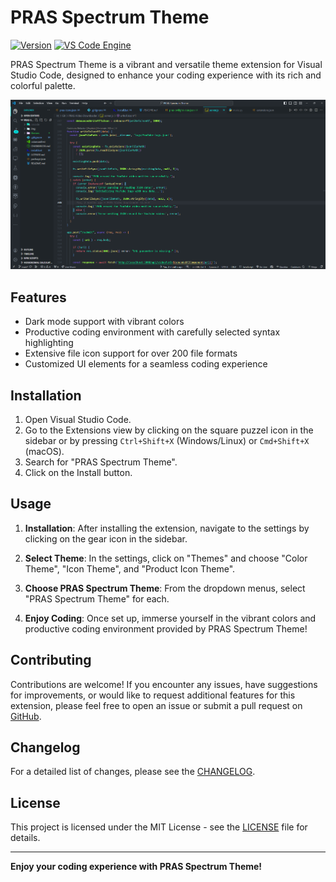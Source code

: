 # PRAS Spectrum Theme

[![Version](https://img.shields.io/badge/VERSION-v0.3.2-green?style=for-the-badge)](https://marketplace.visualstudio.com/items?itemName=PRASSamin.pras-spectrum-theme)
[![VS Code Engine](https://img.shields.io/badge/VS%20Code%20Engine-1.86.0%2B-red?style=for-the-badge)](https://code.visualstudio.com/)


PRAS Spectrum Theme is a vibrant and versatile theme extension for Visual Studio Code, designed to enhance your coding experience with its rich and colorful palette.

![Theme Preview](https://github.com/PRASSamin/PRAS-Spectrum-Theme/blob/main/img/preview-v0.3.0.png?raw=true)


## Features

- Dark mode support with vibrant colors
- Productive coding environment with carefully selected syntax highlighting
- Extensive file icon support for over 200 file formats
- Customized UI elements for a seamless coding experience


## Installation

1. Open Visual Studio Code.
2. Go to the Extensions view by clicking on the square puzzel icon in the sidebar or by pressing `Ctrl+Shift+X` (Windows/Linux) or `Cmd+Shift+X` (macOS).
3. Search for "PRAS Spectrum Theme".
4. Click on the Install button.


## Usage

1. **Installation**: After installing the extension, navigate to the settings by clicking on the gear icon in the sidebar.

2. **Select Theme**: In the settings, click on "Themes" and choose "Color Theme", "Icon Theme", and "Product Icon Theme".

3. **Choose PRAS Spectrum Theme**: From the dropdown menus, select "PRAS Spectrum Theme" for each.

4. **Enjoy Coding**: Once set up, immerse yourself in the vibrant colors and productive coding environment provided by PRAS Spectrum Theme!


## Contributing

Contributions are welcome! If you encounter any issues, have suggestions for improvements, or would like to request additional features for this extension, please feel free to open an issue or submit a pull request on [GitHub](https://github.com/PRASSamin/PRAS-Spectrum-Theme.git).


## Changelog

For a detailed list of changes, please see the [CHANGELOG](CHANGELOG.md).



## License

This project is licensed under the MIT License - see the [LICENSE](LICENSE.md) file for details.

---

**Enjoy your coding experience with PRAS Spectrum Theme!**

